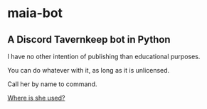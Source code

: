 # maia-bot
## A Discord Tavernkeep bot in Python

I have no other intention of publishing than educational purposes.

You can do whatever with it, as long as it is unlicensed.

Call her by name to command.

[Where is she used?](https://discord.gg/AxMZJyg)